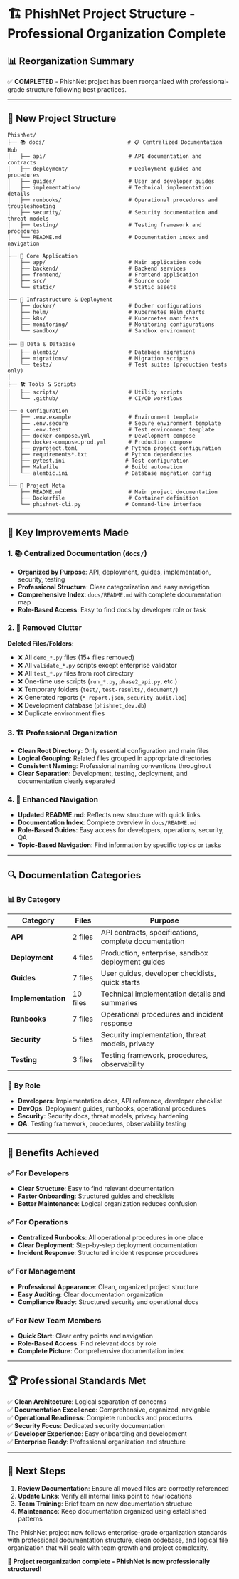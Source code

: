 # 🏗️ PhishNet Project Structure - Professional Organization Complete

## 📊 Reorganization Summary

✅ **COMPLETED** - PhishNet project has been reorganized with professional-grade structure following best practices.

---

## 📁 New Project Structure

```
PhishNet/
├── 📚 docs/                          # 📋 Centralized Documentation Hub
│   ├── api/                          # API documentation and contracts
│   ├── deployment/                   # Deployment guides and procedures
│   ├── guides/                       # User and developer guides
│   ├── implementation/               # Technical implementation details
│   ├── runbooks/                     # Operational procedures and troubleshooting
│   ├── security/                     # Security documentation and threat models
│   ├── testing/                      # Testing framework and procedures
│   └── README.md                     # Documentation index and navigation
│
├── 🔧 Core Application
│   ├── app/                          # Main application code
│   ├── backend/                      # Backend services
│   ├── frontend/                     # Frontend application
│   ├── src/                          # Source code
│   └── static/                       # Static assets
│
├── 🐳 Infrastructure & Deployment
│   ├── docker/                       # Docker configurations
│   ├── helm/                         # Kubernetes Helm charts
│   ├── k8s/                          # Kubernetes manifests
│   ├── monitoring/                   # Monitoring configurations
│   └── sandbox/                      # Sandbox environment
│
├── 🗄️ Data & Database
│   ├── alembic/                      # Database migrations
│   ├── migrations/                   # Migration scripts
│   └── tests/                        # Test suites (production tests only)
│
├── 🛠️ Tools & Scripts
│   ├── scripts/                      # Utility scripts
│   └── .github/                      # CI/CD workflows
│
├── ⚙️ Configuration
│   ├── .env.example                  # Environment template
│   ├── .env.secure                   # Secure environment template
│   ├── .env.test                     # Test environment template
│   ├── docker-compose.yml            # Development compose
│   ├── docker-compose.prod.yml       # Production compose
│   ├── pyproject.toml               # Python project configuration
│   ├── requirements*.txt            # Python dependencies
│   ├── pytest.ini                   # Test configuration
│   ├── Makefile                     # Build automation
│   └── alembic.ini                  # Database migration config
│
└── 📄 Project Meta
    ├── README.md                     # Main project documentation
    ├── Dockerfile                    # Container definition
    └── phishnet-cli.py              # Command-line interface
```

---

## 🎯 Key Improvements Made

### 1. 📚 **Centralized Documentation** (`docs/`)
- **Organized by Purpose**: API, deployment, guides, implementation, security, testing
- **Professional Structure**: Clear categorization and easy navigation
- **Comprehensive Index**: `docs/README.md` with complete documentation map
- **Role-Based Access**: Easy to find docs by developer role or task

### 2. 🧹 **Removed Clutter**
**Deleted Files/Folders:**
- ❌ All `demo_*.py` files (15+ files removed)
- ❌ All `validate_*.py` scripts except enterprise validator
- ❌ All `test_*.py` files from root directory
- ❌ One-time use scripts (`run_*.py`, `phase2_api.py`, etc.)
- ❌ Temporary folders (`test/`, `test-results/`, `document/`)
- ❌ Generated reports (`*_report.json`, `security_audit.log`)
- ❌ Development database (`phishnet_dev.db`)
- ❌ Duplicate environment files

### 3. 🏗️ **Professional Organization**
- **Clean Root Directory**: Only essential configuration and main files
- **Logical Grouping**: Related files grouped in appropriate directories
- **Consistent Naming**: Professional naming conventions throughout
- **Clear Separation**: Development, testing, deployment, and documentation clearly separated

### 4. 📖 **Enhanced Navigation**
- **Updated README.md**: Reflects new structure with quick links
- **Documentation Index**: Complete overview in `docs/README.md`
- **Role-Based Guides**: Easy access for developers, operations, security, QA
- **Topic-Based Navigation**: Find information by specific topics or tasks

---

## 🔍 Documentation Categories

### 📊 **By Category**
| Category | Files | Purpose |
|----------|-------|---------|
| **API** | 2 files | API contracts, specifications, complete documentation |
| **Deployment** | 4 files | Production, enterprise, sandbox deployment guides |
| **Guides** | 7 files | User guides, developer checklists, quick starts |
| **Implementation** | 10 files | Technical implementation details and summaries |
| **Runbooks** | 7 files | Operational procedures and incident response |
| **Security** | 5 files | Security implementation, threat models, privacy |
| **Testing** | 3 files | Testing framework, procedures, observability |

### 👥 **By Role**
- **Developers**: Implementation docs, API reference, developer checklist
- **DevOps**: Deployment guides, runbooks, operational procedures
- **Security**: Security docs, threat models, privacy hardening
- **QA**: Testing framework, procedures, observability testing

---

## 🚀 **Benefits Achieved**

### ✅ **For Developers**
- **Clear Structure**: Easy to find relevant documentation
- **Faster Onboarding**: Structured guides and checklists
- **Better Maintenance**: Logical organization reduces confusion

### ✅ **For Operations**
- **Centralized Runbooks**: All operational procedures in one place
- **Clear Deployment**: Step-by-step deployment documentation
- **Incident Response**: Structured incident response procedures

### ✅ **For Management**
- **Professional Appearance**: Clean, organized project structure
- **Easy Auditing**: Clear documentation organization
- **Compliance Ready**: Structured security and operational docs

### ✅ **For New Team Members**
- **Quick Start**: Clear entry points and navigation
- **Role-Based Access**: Find relevant docs by role
- **Complete Picture**: Comprehensive documentation index

---

## 🏆 **Professional Standards Met**

✅ **Clean Architecture**: Logical separation of concerns  
✅ **Documentation Excellence**: Comprehensive, organized, navigable  
✅ **Operational Readiness**: Complete runbooks and procedures  
✅ **Security Focus**: Dedicated security documentation  
✅ **Developer Experience**: Easy onboarding and development  
✅ **Enterprise Ready**: Professional organization and structure  

---

## 🎯 **Next Steps**

1. **Review Documentation**: Ensure all moved files are correctly referenced
2. **Update Links**: Verify all internal links point to new locations
3. **Team Training**: Brief team on new documentation structure
4. **Maintenance**: Keep documentation organized using established patterns

The PhishNet project now follows enterprise-grade organization standards with professional documentation structure, clean codebase, and logical file organization that will scale with team growth and project complexity.

🎉 **Project reorganization complete - PhishNet is now professionally structured!**

